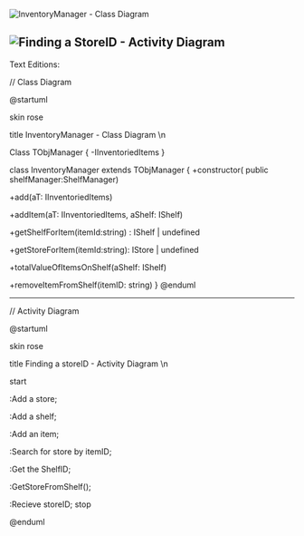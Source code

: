 ![InventoryManager - Class Diagram](https://www.planttext.com/api/plantuml/png/RP71JiCm38RlVWeVEy5UeAT9J9DwG3qmSUBYDMu9f0vAt6aJyEwawJeXjPTKhh_ljvNiebBGeNS0yTCA1XyPGAqwnahEBEh3zPc4EWwunIT7CUBUKXUenpS1cFuSwzF7J7q3uhQQPSkcKkuZ_08qcLt4yaLPp3BaeV4IDGnDWWly6axEDXZVsRKtgdpvLsnWLCYOWeubBkRVssErZZmYvS3Kojz9wLXpTV0XgpOTbIdJObQw3Sum_k0WXbihREvU2kTrRzJ6xa9Jh-HUoGrSjtchMd9-iRPRuDwVUSGEmVSJb-ViIxmDIlU-IxURNlWF)

![Finding a StoreID - Activity Diagram](https://www.planttext.com/api/plantuml/png/HO-n3eCm34HtVuN7TkWFb0KaHCLQrYufCM2L99NZ8l7tJQYWuxsxiyvbL2FwSJD0VB572P40b7KcRDXRzYCQZ1g4sXelMFNA2-kADPjHZCE7Jyry0-1QMRk7Yx-SQ1uEwP6LN9OT6Uad78By6lXSDw-jitiZHPq8kzm-K9U3ZGItuTCvuplrJ0lj6ukq9hm1Il8slVK5)
--------
Text Editions:

// Class Diagram

@startuml

skin rose

title InventoryManager - Class Diagram \n

Class TObjManager {
  -IInventoriedItems
}

class InventoryManager extends TObjManager {
  +constructor( public shelfManager:ShelfManager)

  +add(aT: IInventoriedItems)

  +addItem(aT: IInventoriedItems, aShelf: IShelf)

  +getShelfForItem(itemId:string) : IShelf | undefined

  +getStoreForItem(itemId:string): IStore | undefined

  +totalValueOfItemsOnShelf(aShelf: IShelf)

  +removeItemFromShelf(itemID: string)
}
@enduml

-----------------------

// Activity Diagram

@startuml

skin rose

title Finding a storeID - Activity Diagram \n

start

:Add a store;

:Add a shelf;

:Add an item;

:Search for store by itemID;

:Get the ShelfID;

:GetStoreFromShelf();

:Recieve storeID;
stop

@enduml